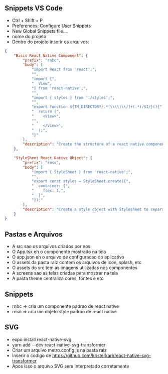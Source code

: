 ## Snippets VS Code

* Ctrl + Shift + P
* Preferences: Configure User Snippets
* New Global Snippets file...
* nome do projeto
* Dentro do projeto inserir os arquivos:
```json
{
	"Basic React Native Component": {
		"prefix": "rnbc",
		"body": [
			"import React from 'react';",
			"",
			"import {",
			"  View",
			"} from 'react-native';",
			"",
			"import { styles } from './styles';",
			"",
			"export function ${TM_DIRECTORY/.*[\\\\|\\/]+(.*)/$1/}(){",
			"  return (",
			"    <View>",
			"",
			"    </View>",
			"  );",
			"}"
		],
		"description": "Create the structure of a react native component"
	},

	"StyleSheet React Native Object": {
		"prefix": "rnso",
		"body": [
			"import { StyleSheet } from 'react-native';",
			"",
			"export const styles = StyleSheet.create({",
			"  container: {",
			"    flex: 1,",			
			"  }",			
			"});"
		],
		"description": "Create a style object with Stylesheet to separate file."
	}
}
```

## Pastas e Arquivos
* A src sao os arquivos criados por nos
* O App.tsx eh o componente mostrado na tela
* O app.json eh o arquivo de configuracao do aplicativo
* O assets da pasta raiz contem os arquivos de icon, splash, etc
* O assets do src tem as imagens utilizadas nos componentes
* A screens sao as telas criadas para mostrar na tela
* A pasta theme centraliza cores, fontes e etc


## Snippets
* rnbc => cria um componente padrao de react native
* rnso => cria um objeto style padrao de react native


## SVG
* expo install react-native-svg
* yarn add --dev react-native-svg-transformer
* Criar um arquivo metro.config.js na pasta raiz
* Inserir o codigo de https://github.com/kristerkari/react-native-svg-transformer
* Apos isso o arquivo SVG sera interpretado corretamente